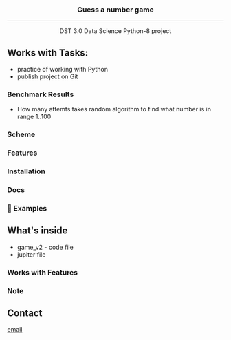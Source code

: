 

<h3 align="center">Guess a number game</h3>

---

<p align="center"> DST 3.0 Data Science Python-8 project</p>

## Works with Tasks:

-   practice of working with Python
-   publish project on Git

### Benchmark Results

-   How many attemts takes random algorithm to find what number is in range 1..100

### Scheme


### Features


### Installation


### Docs


### 🚀 Examples


## What's inside


- game_v2 - code file
- jupiter file


### Works with Features


### Note


## Contact

[email](ttt010ttt@mail.ru)

